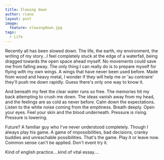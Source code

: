 ```yaml
---
title: Slowing down
author: rcano
layout: post
image:
  feature: slowingdown.jpg
tags:
  - Life
---
```


Recently all has been slowed down. The life, the earth, my environment, the
writing of my story...I feel completely stuck at the edge of a waterfall, being
dragged towards the open space ahead myself. No movements could save me from
falling away. The only thing I can really do is to prepare myself for flying
with my own wings. A wings that have never been used before. Made from wood and
heavy metal, I wonder if they will help me or 'au contraire' they'll push me
down rapidly. Guess there's only one way to know it.

And beneath my feet the clear water runs so free. The memories hit my back
attempting to crush me down. The ideas vanish away from my head, and the
feelings are as cold as never before. Calm down the expectations. Listen to the
white noise coming from the emptiness. Breath deeply. Open your eyes. Feel your
skin and the blood underneath. Pressure is rising. Pressure is lowering.

Future? A familiar guy who I've never understood completely. Though I always
play his game. A game of impossibilities, bad decisions, cranky buddies and
unreachable possibilities. That's the game. Play it or leave now. Common sense
can't be applied. Don't event try it.

Kind of english practice....kind of vital essay....
